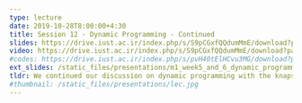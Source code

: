 ```yaml
---
type: lecture
date: 2019-10-28T8:00:00+4:30
title: Session 12 - Dynamic Programming - Continued
slides: https://drive.iust.ac.ir/index.php/s/S9pCGxfQQdumMmE/download?path=%2FSlides&files=S12.pdf
video: https://drive.iust.ac.ir/index.php/s/S9pCGxfQQdumMmE/download?path=%2FVideos&files=S12.mp4
#codes: https://drive.iust.ac.ir/index.php/s/pvH40tElHCvu3MG/download?path=%2FCode&files=S5.zip
ext_slides: /static_files/presentations/m1_week5_and_6_dynamic_programming.zip
tldr: We continued our discussion on dynamic programming with the knapsack prblem with and without repitition. We then examined the maximum arithmatic problem. This finishes the introduction to algorithms part of our course. Next, session we will start with basic data structures.
#thumbnail: /static_files/presentations/lec.jpg
---
```

